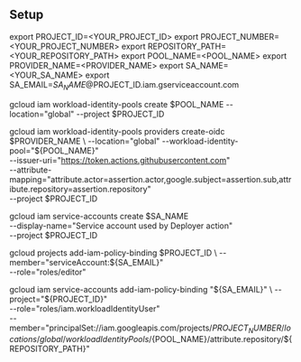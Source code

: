 ## Setup

export PROJECT_ID=<YOUR_PROJECT_ID>
export PROJECT_NUMBER=<YOUR_PROJECT_NUMBER>
export REPOSITORY_PATH=<YOUR_REPOSITORY_PATH>
export POOL_NAME=<POOL_NAME>
export PROVIDER_NAME=<PROVIDER_NAME>
export SA_NAME=<YOUR_SA_NAME>
export SA_EMAIL=$SA_NAME@$PROJECT_ID.iam.gserviceaccount.com

gcloud iam workload-identity-pools create $POOL_NAME --location="global" --project $PROJECT_ID

gcloud iam workload-identity-pools providers create-oidc $PROVIDER_NAME \
--location="global" --workload-identity-pool="${POOL_NAME}"  \
--issuer-uri="https://token.actions.githubusercontent.com" \
--attribute-mapping="attribute.actor=assertion.actor,google.subject=assertion.sub,attribute.repository=assertion.repository" \
--project $PROJECT_ID

gcloud iam service-accounts create $SA_NAME \
--display-name="Service account used by Deployer action" \
--project $PROJECT_ID


gcloud projects add-iam-policy-binding $PROJECT_ID \
--member="serviceAccount:${SA_EMAIL}" \
--role="roles/editor"



gcloud iam service-accounts add-iam-policy-binding "${SA_EMAIL}" \
  --project="${PROJECT_ID}" \
  --role="roles/iam.workloadIdentityUser" \
  --member="principalSet://iam.googleapis.com/projects/${PROJECT_NUMBER}/locations/global/workloadIdentityPools/${POOL_NAME}/attribute.repository/${REPOSITORY_PATH}"
